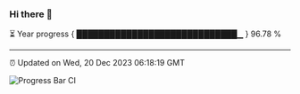 ### Hi there 👋

⏳ Year progress { █████████████████████████████▁ } 96.78 %

---

⏰ Updated on Wed, 20 Dec 2023 06:18:19 GMT

![Progress Bar CI](https://github.com/ZhaoGui/ZhaoGui/workflows/Progress%20Bar%20CI/badge.svg)
